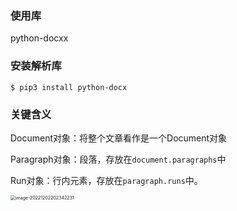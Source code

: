 ### 使用库

python-docxx

### 安装解析库

``` shell
$ pip3 install python-docx
```





### 关键含义

Document对象：将整个文章看作是一个Document对象

Paragraph对象：段落，存放在`document.paragraphs`中

Run对象：行内元素，存放在`paragraph.runs`中。



<img src="/Users/blf/Library/Application Support/typora-user-images/image-20221202202342231.png" alt="image-20221202202342231" style="zoom:50%;" />